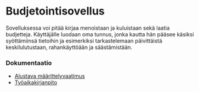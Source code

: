 # Budjetointisovellus

Sovelluksessa voi pitää kirjaa menoistaan ja kuluistaan sekä laatia budjetteja. Käyttäjälle luodaan oma tunnus, jonka kautta hän pääsee käsiksi syöttämiinsä tietoihin ja esimerkiksi tarkastelemaan päivittäistä keskilulutustaan, rahankäyttöään ja säästämistään.

### Dokumentaatio
* [Alustava määrittelyvaatimus](https://github.com/VictoriousGlorious/ot-harjoitustyo/blob/master/Alustavam%C3%A4%C3%A4rittelyvaatimus.md)
* [Työaikakirjanpito](https://github.com/VictoriousGlorious/ot-harjoitustyo/blob/master/Ty%C3%B6aikakirjanpito.md)
